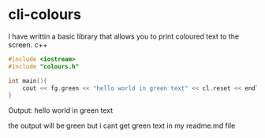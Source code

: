 # cli-colours
I have writtin a basic library that allows you to print coloured text to the screen.
c++
```c++
#include <iostream>
#include "colours.h"

int main(){
    cout << fg.green << "hello world in green text" << cl.reset << endl;  
}
```
Output:
hello world in green text

the output will be green but i cant get green text in my readme.md file


